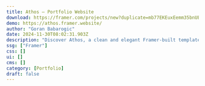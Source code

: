 ```yaml
---
title: Athos — Portfolio Website
download: https://framer.com/projects/new?duplicate=mb77EKEuxEemm35bnUEb&via=babarogic&duplicateType=siteTemplate
demo: https://athos.framer.website/
author: "Goran Babarogic"
date: 2024-11-30T08:02:31.903Z
description: "Discover Athos, a clean and elegant Framer-built template tailored for UX designers. Boost your portfolio with its structured case study layout and captivating animations."
ssg: ["Framer"]
css: []
ui: []
cms: []
category: [Portfolio]
draft: false
---
```

